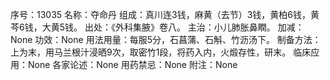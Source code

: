 序号：13035
名称：夺命丹
组成：真川连3钱，麻黄（去节）3钱，黄柏6钱，黄芩6钱，大黄5钱。
出处：《外科集腋》卷八。
主治：小儿肺胀鼻瞤。
加减：None
功效：None
用法用量：每服5分，石菖蒲、石斛、竹沥汤下。
制备方法：上为末，用马兰根汁浸晒9次，取密竹1段，将药入内，火煅存性，研末。
临床应用：None
各家论述：None
用药禁忌：None
附注：None
